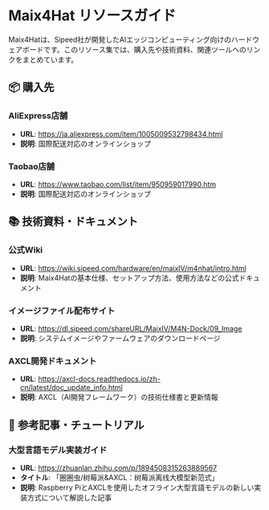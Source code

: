 # Maix4Hat リソースガイド

Maix4Hatは、Sipeed社が開発したAIエッジコンピューティング向けのハードウェアボードです。このリソース集では、購入先や技術資料、関連ツールへのリンクをまとめています。

## 📦 購入先

### AliExpress店舗
- **URL**: https://ja.aliexpress.com/item/1005009532798434.html
- **説明**: 国際配送対応のオンラインショップ

### Taobao店舗  
- **URL**: https://www.taobao.com/list/item/950959017990.htm
- **説明**: 国際配送対応のオンラインショップ

## 📚 技術資料・ドキュメント

### 公式Wiki
- **URL**: https://wiki.sipeed.com/hardware/en/maixIV/m4nhat/intro.html
- **説明**: Maix4Hatの基本仕様、セットアップ方法、使用方法などの公式ドキュメント

### イメージファイル配布サイト
- **URL**: https://dl.sipeed.com/shareURL/MaixIV/M4N-Dock/09_Image
- **説明**: システムイメージやファームウェアのダウンロードページ

### AXCL開発ドキュメント
- **URL**: https://axcl-docs.readthedocs.io/zh-cn/latest/doc_update_info.html
- **説明**: AXCL（AI開発フレームワーク）の技術仕様書と更新情報

## 📖 参考記事・チュートリアル

### 大型言語モデル実装ガイド
- **URL**: https://zhuanlan.zhihu.com/p/1894508315263889567
- **タイトル**: 「圈圈虫/树莓派&AXCL：树莓派离线大模型新范式」
- **説明**: Raspberry PiとAXCLを使用したオフライン大型言語モデルの新しい実装方式について解説した記事


